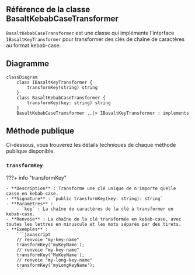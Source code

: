 ## **Référence de la classe BasaltKebabCaseTransformer**

`BasaltKebabCaseTransformer` est une classe qui implémente l'interface `IBasaltKeyTransformer` pour transformer des clés de chaîne de caractères au format kebab-case.

## **Diagramme**

```mermaid
classDiagram
    class IBasaltKeyTransformer {
        transformKey(string) string
    }
    class BasaltKebabCaseTransformer {
        transformKey(key: string) string
    }
    BasaltKebabCaseTransformer ..|> IBasaltKeyTransformer : implements
```

## **Méthode publique**

Ci-dessous, vous trouverez les détails techniques de chaque méthode publique disponible.

### `transformKey`

???+ info "transformKey"

    - **Description** : Transforme une clé unique de n'importe quelle casse en kebab-case.
    - **Signature** : `public transformKey(key: string): string`
    - **Paramètres** :
        - `key` : La chaîne de caractères de la clé à transformer en kebab-case.
    - **Renvoie** : La chaîne de la clé transformée en kebab-case, avec toutes les lettres en minuscule et les mots séparés par des tirets.
    - **Exemples** :
        ```javascript
        // renvoie "my-key-name"
        transformKey('myKeyName');
        // renvoie "my-key-name"
        transformKey('MyKeyName');
        // renvoie "my-long-key-name"
        transformKey('myLongKeyName');
        ```
